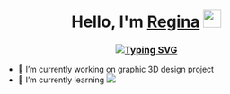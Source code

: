 <h1 align="center">Hello, I'm <a href="https://t.me/le_tum" target="_blank">Regina</a> 
<img src="https://github.com/blackcater/blackcater/gifs_and_icons/hi.gif" height="32"/></h1>

<h3 align="center"><a href="https://git.io/typing-svg"><img src="https://readme-typing-svg.herokuapp.com?font=Michroma&size=15&pause=1000&color=F7F7F7&center=true&width=435&lines=I'm+a+student+of+Ecole+42+programming+school" alt="Typing SVG" /></a></h3>

- 🧐 I’m currently working on  graphic 3D design project
- 📝 I’m currently learning <img src="https://github.com/blackcater/blackcater/gifs_and_icons/C++.svgf">


